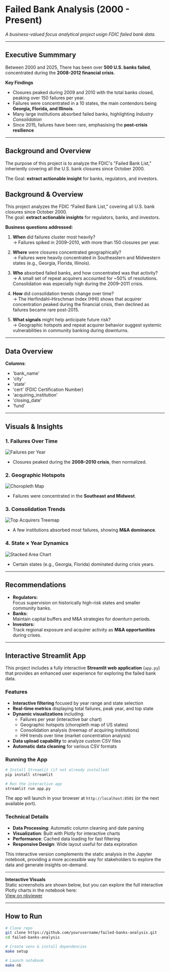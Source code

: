 # Failed Bank Analysis (2000 - Present) 
_A business-valued focus analytical project usign FDIC failed bank data._

___
## Executive Summmary 
Between 2000 and 2025, There has been over **500 U.S. banks failed**, concentrated during the **2008-2012 financial crisis**. 

**Key Findings**
- Closures peaked during 2009 and 2010 with the total banks closed, peaking over 150 failures per year.
- Failures were concentrated in a 10 states, the main contendors being **Georgia, Florida, and Illinois**.
- Many large institutions absorbed failed banks, highlighting _Industry Consolidation_
- Since 2015, failures have been rare, emphasising the **post-crisis resilience**
___ 

 ## Background and Overview
 The purpose of this project is to analyze the FDIC's "Failed Bank List," inheriently covering all the U.S. bank closures since October 2000.

 The Goal: **extract actionable insight** for banks, regulators, and investors. 
 ## Background & Overview
This project analyzes the FDIC “Failed Bank List,” covering all U.S. bank closures since October 2000.  
The goal: **extract actionable insights** for regulators, banks, and investors.  

**Business questions addressed:**  
1. **When** did failures cluster most heavily?  
   → Failures spiked in 2009–2010, with more than 150 closures per year. 

2. **Where** were closures concentrated geographically?  
   → Failures were heavily concentrated in Southeastern and Midwestern states (e.g., Georgia, Florida, Illinois).  

3. **Who** absorbed failed banks, and how concentrated was that activity?  
   → A small set of repeat acquirers accounted for ~50% of resolutions. Consolidation was especially high during the 2009–2011 crisis.  

4. **How** did consolidation trends change over time?  
   → The Herfindahl–Hirschman Index (HHI) shows that acquirer concentration peaked during the financial crisis, then declined as failures became rare post-2015.  

5. **What signals** might help anticipate future risk?  
   → Geographic hotspots and repeat acquirer behavior suggest systemic vulnerabilities in community banking during downturns.

___

## Data Overview
**Columns**:
- 'bank_name'
- 'city'
- 'state'
- 'cert' (FDIC Certification Number)
- 'acquiring_institution'
- 'closing_date'
- 'fund'
___

## Visuals & Insights

### 1. Failures Over Time
![Failures per Year](images/failures_per_year.png)  
- Closures peaked during the **2008–2010 crisis**, then normalized.

### 2. Geographic Hotspots
![Choropleth Map](images/choropleth.png)  
- Failures were concentrated in the **Southeast and Midwest**.

### 3. Consolidation Trends
![Top Acquirers Treemap](images/top_acquirers.png)  
- A few institutions absorbed most failures, showing **M&A dominance**.

### 4. State × Year Dynamics
![Stacked Area Chart](images/state_area.png)  
- Certain states (e.g., Georgia, Florida) dominated during crisis years.
___

## Recommendations
- **Regulators:**  
  Focus supervision on historically high-risk states and smaller community banks.  
- **Banks:**  
  Maintain capital buffers and M&A strategies for downturn periods.  
- **Investors:**  
  Track regional exposure and acquirer activity as **M&A opportunities** during crises.

___

## Interactive Streamlit App

This project includes a fully interactive **Streamlit web application** (`app.py`) that provides an enhanced user experience for exploring the failed bank data.

### Features
- **Interactive filtering** focused by year range and state selection
- **Real-time metrics** displaying total failures, peak year, and top state
- **Dynamic visualizations** including:
  - Failures per year (interactive bar chart)
  - Geographic hotspots (choropleth map of US states)
  - Consolidation analysis (treemap of acquiring institutions)
  - HHI trends over time (market concentration analysis)
- **Data upload capability** to analyze custom CSV files
- **Automatic data cleaning** for various CSV formats

### Running the App
```bash
# Install Streamlit (if not already installed)
pip install streamlit

# Run the interactive app
streamlit run app.py
```

The app will launch in your browser at `http://localhost:8501` (or the next available port).

### Technical Details
- **Data Processing**: Automatic column cleaning and date parsing
- **Visualization**: Built with Plotly for interactive charts
- **Performance**: Cached data loading for fast filtering
- **Responsive Design**: Wide layout useful for data exploration

This interactive version complements the static analysis in the Jupyter notebook, providing a more accessible way for stakeholders to explore the data and generate insights on-demand.

___
**Interactive Visuals**  
Static screenshots are shown below, but you can explore the full interactive Plotly charts in the notebook here:  
[View on nbviewer](https://nbviewer.org/github/mdeep003/FailedBankAnalysis/blob/main/failed_banks_analysis.ipynb)
___

## How to Run
```bash
# Clone repo
git clone https://github.com/yourusername/failed-banks-analysis.git
cd failed-banks-analysis

# Create venv & install dependencies
make setup

# Launch notebook
make nb